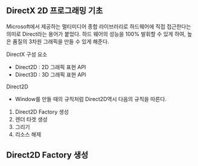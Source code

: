 DirectX 2D 프로그래밍 기초
- 
Microsoft에서 제공하는 멀티미디어 종합 라이브러리로 하드웨어에 직접 접근한다는 의미로 Direct라는 용어가 붙었다.
하드 웨어의 성능을 100% 발휘할 수 있게 하여, 높은 품질의 3차원 그래픽을 만들 수 있게 해준다.

DirectX 구성 요소
- Direct2D : 2D 그래픽 표현 API
- Direct3D : 3D 그래픽 표현 API

Direct2D
- Window를 만들 때의 규칙처럼 Direct2D역시 다음의 규칙을 따른다.

1. Direct2D Factory 생성
2. 렌더 타겟 생성
3. 그리기
4. 리소스 해제

Direct2D Factory 생성
- 
